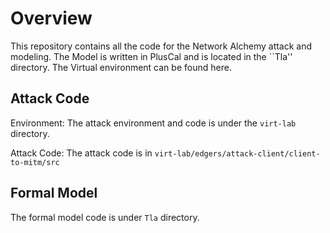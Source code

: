 # Overview

This repository contains all the code for the Network Alchemy attack and modeling. The Model is written in PlusCal and is located in  the ``Tla'' directory. The Virtual environment can be found here.

## Attack Code

Environment: The attack environment and code is under the `virt-lab` directory. 

Attack Code: The attack code is in `virt-lab/edgers/attack-client/client-to-mitm/src`

## Formal Model

The formal model code is under `Tla` directory.


